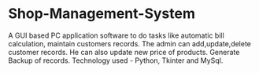 # Shop-Management-System
A GUI based  PC application software to do tasks like automatic bill calculation, maintain customers records. The admin can add,update,delete customer records. He can also update new price of products. Generate Backup of records. Technology used - Python, Tkinter and MySql.
